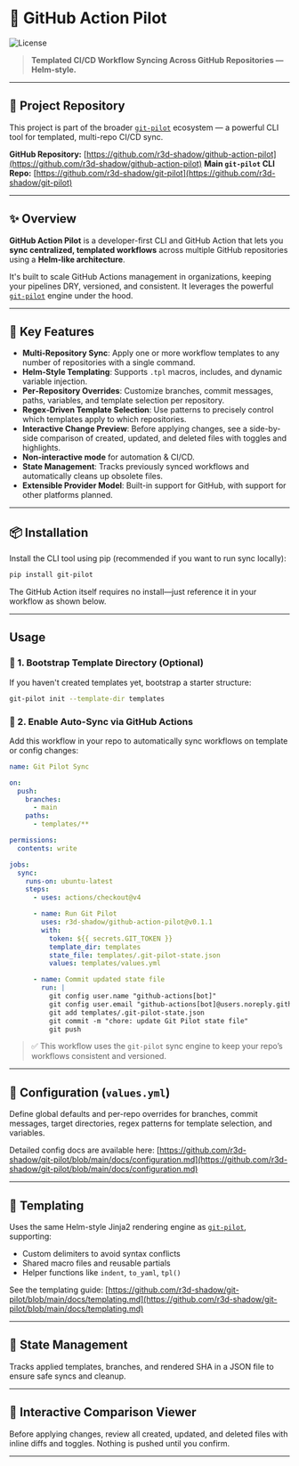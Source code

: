 # 🚀 GitHub Action Pilot

![License](https://img.shields.io/github/license/r3d-shadow/github-action-pilot)

> **Templated CI/CD Workflow Syncing Across GitHub Repositories — Helm-style.**

---

## 🔗 Project Repository

This project is part of the broader [`git-pilot`](https://github.com/r3d-shadow/git-pilot) ecosystem — a powerful CLI tool for templated, multi-repo CI/CD sync.

**GitHub Repository:**
[https://github.com/r3d-shadow/github-action-pilot](https://github.com/r3d-shadow/github-action-pilot)
**Main `git-pilot` CLI Repo:**
[https://github.com/r3d-shadow/git-pilot](https://github.com/r3d-shadow/git-pilot)

---

## ✨ Overview

**GitHub Action Pilot** is a developer-first CLI and GitHub Action that lets you **sync centralized, templated workflows** across multiple GitHub repositories using a **Helm-like architecture**.

It's built to scale GitHub Actions management in organizations, keeping your pipelines DRY, versioned, and consistent. It leverages the powerful [`git-pilot`](https://github.com/r3d-shadow/git-pilot) engine under the hood.

---

## 🚀 Key Features

* **Multi‑Repository Sync**: Apply one or more workflow templates to any number of repositories with a single command.
* **Helm‑Style Templating**: Supports `.tpl` macros, includes, and dynamic variable injection.
* **Per‑Repository Overrides**: Customize branches, commit messages, paths, variables, and template selection per repository.
* **Regex‑Driven Template Selection**: Use patterns to precisely control which templates apply to which repositories.
* **Interactive Change Preview**: Before applying changes, see a side-by-side comparison of created, updated, and deleted files with toggles and highlights.
* **Non-interactive mode** for automation & CI/CD.
* **State Management**: Tracks previously synced workflows and automatically cleans up obsolete files.
* **Extensible Provider Model**: Built-in support for GitHub, with support for other platforms planned.

---

## 📦 Installation

Install the CLI tool using pip (recommended if you want to run sync locally):

```bash
pip install git-pilot
```

The GitHub Action itself requires no install—just reference it in your workflow as shown below.

---

## Usage

### 🧱 1. Bootstrap Template Directory (Optional)

If you haven't created templates yet, bootstrap a starter structure:

```bash
git-pilot init --template-dir templates
```

### 🤖 2. Enable Auto-Sync via GitHub Actions

Add this workflow in your repo to automatically sync workflows on template or config changes:

```yaml
name: Git Pilot Sync

on:
  push:
    branches:
      - main
    paths:
      - templates/**

permissions:
  contents: write

jobs:
  sync:
    runs-on: ubuntu-latest
    steps:
      - uses: actions/checkout@v4

      - name: Run Git Pilot
        uses: r3d-shadow/github-action-pilot@v0.1.1
        with:
          token: ${{ secrets.GIT_TOKEN }}
          template_dir: templates
          state_file: templates/.git-pilot-state.json
          values: templates/values.yml

      - name: Commit updated state file
        run: |
          git config user.name "github-actions[bot]"
          git config user.email "github-actions[bot]@users.noreply.github.com"
          git add templates/.git-pilot-state.json
          git commit -m "chore: update Git Pilot state file"
          git push
```

> ✅ This workflow uses the `git-pilot` sync engine to keep your repo’s workflows consistent and versioned.

---

## 🧩 Configuration (`values.yml`)

Define global defaults and per-repo overrides for branches, commit messages, target directories, regex patterns for template selection, and variables.

Detailed config docs are available here:
[https://github.com/r3d-shadow/git-pilot/blob/main/docs/configuration.md](https://github.com/r3d-shadow/git-pilot/blob/main/docs/configuration.md)

---

## 🧠 Templating

Uses the same Helm-style Jinja2 rendering engine as [`git-pilot`](https://github.com/r3d-shadow/git-pilot), supporting:

* Custom delimiters to avoid syntax conflicts
* Shared macro files and reusable partials
* Helper functions like `indent`, `to_yaml`, `tpl()`

See the templating guide:
[https://github.com/r3d-shadow/git-pilot/blob/main/docs/templating.md](https://github.com/r3d-shadow/git-pilot/blob/main/docs/templating.md)

---

## 💾 State Management

Tracks applied templates, branches, and rendered SHA in a JSON file to ensure safe syncs and cleanup.

---

## 🧪 Interactive Comparison Viewer

Before applying changes, review all created, updated, and deleted files with inline diffs and toggles. Nothing is pushed until you confirm.

---